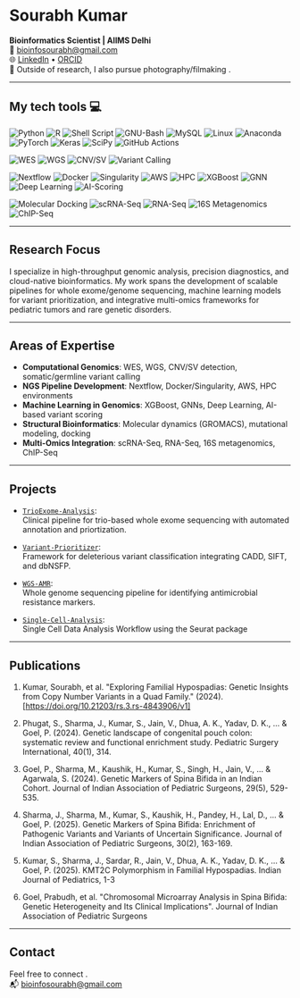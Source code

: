 # Sourabh Kumar

**Bioinformatics Scientist | AIIMS Delhi**  
📧 bioinfosourabh@gmail.com  
🌐 [LinkedIn](https://linkedin.com/in/sourabh-kumar-bioinfo)  • [ORCID](https://orcid.org/)  
📸 Outside of research, I also pursue photography/filmaking .

---

## My tech tools 💻

![Python](https://img.shields.io/badge/python-3670A0?style=flat-square&logo=python&logoColor=ffdd54)
![R](https://img.shields.io/badge/r-%23276DC3.svg?style=flat-square&logo=r&logoColor=white)
![Shell Script](https://img.shields.io/badge/shell_script-%23121011.svg?style=flat-square&logo=gnu-bash&logoColor=white)
![GNU-Bash](https://img.shields.io/badge/GNU%20Bash-4EAA25?style=flat-square&logo=GNU%20Bash&logoColor=white)
![MySQL](https://img.shields.io/badge/mysql-%2300f.svg?style=flat-square&logo=mysql&logoColor=white)
![Linux](https://img.shields.io/badge/Linux-FCC624?style=flat-square&logo=linux&logoColor=black)
![Anaconda](https://img.shields.io/badge/Anaconda-%2344A833.svg?style=flat-square&logo=anaconda&logoColor=white)
![PyTorch](https://img.shields.io/badge/PyTorch-%23EE4C2C.svg?style=flat-square&logo=PyTorch&logoColor=white)
![Keras](https://img.shields.io/badge/Keras-%23D00000.svg?style=flat-square&logo=Keras&logoColor=white)
![SciPy](https://img.shields.io/badge/SciPy-%230C55A5.svg?style=flat-square&logo=scipy&logoColor=%white)
![GitHub Actions](https://img.shields.io/badge/github%20actions-%232671E5.svg?style=flat-square&logo=githubactions&logoColor=white)

<!-- 🔬 Computational Genomics -->
![WES](https://img.shields.io/badge/WES-%23007ACC.svg?style=flat-square&logo=data&logoColor=white)
![WGS](https://img.shields.io/badge/WGS-%233776AB.svg?style=flat-square&logo=databricks&logoColor=white)
![CNV/SV](https://img.shields.io/badge/CNV/SV-%2363708A.svg?style=flat-square&logo=chart-bar&logoColor=white)
![Variant Calling](https://img.shields.io/badge/Variant%20Calling-%23965BC3.svg?style=flat-square&logo=microscope&logoColor=white)

<!-- 🧪 NGS Pipeline Development -->
![Nextflow](https://img.shields.io/badge/Nextflow-%2300B5AD.svg?style=flat-square&logo=nextdotjs&logoColor=white)
![Docker](https://img.shields.io/badge/Docker-%230db7ed.svg?style=flat-square&logo=docker&logoColor=white)
![Singularity](https://img.shields.io/badge/Singularity-%232C2255.svg?style=flat-square&logo=linux&logoColor=white)
![AWS](https://img.shields.io/badge/AWS-%23FF9900.svg?style=flat-square&logo=amazon-aws&logoColor=white)
![HPC](https://img.shields.io/badge/HPC-%23007396.svg?style=flat-square&logo=superuser&logoColor=white)
![XGBoost](https://img.shields.io/badge/XGBoost-%23F7931E.svg?style=flat-square&logo=python&logoColor=white)
![GNN](https://img.shields.io/badge/GNN-%236F42C1.svg?style=flat-square&logo=neural&logoColor=white)
![Deep Learning](https://img.shields.io/badge/Deep%20Learning-%23007ACC.svg?style=flat-square&logo=tensorflow&logoColor=white)
![AI-Scoring](https://img.shields.io/badge/AI--based%20Scoring-%23FF2D20.svg?style=flat-square&logo=brain&logoColor=white)

<!-- 🧬 Structural Bioinformatics -->
![Molecular Docking](https://img.shields.io/badge/Docking-%23C779D0.svg?style=flat-square&logo=magnet&logoColor=white)
![scRNA-Seq](https://img.shields.io/badge/scRNA--Seq-%234F4F4F.svg?style=flat-square&logo=networkx&logoColor=white)
![RNA-Seq](https://img.shields.io/badge/RNA--Seq-%234285F4.svg?style=flat-square&logo=rstudio&logoColor=white)
![16S Metagenomics](https://img.shields.io/badge/16S%20Metagenomics-%23009688.svg?style=flat-square&logo=dna&logoColor=white)
![ChIP-Seq](https://img.shields.io/badge/ChIP--Seq-%236278C4.svg?style=flat-square&logo=history&logoColor=white)

--------------------------------------------------------------------------------


## Research Focus

I specialize in high-throughput genomic analysis, precision diagnostics, and cloud-native bioinformatics. My work spans the development of scalable pipelines for whole exome/genome sequencing, machine learning models for variant prioritization, and integrative multi-omics frameworks for pediatric tumors and rare genetic disorders.

---

## Areas of Expertise

- **Computational Genomics**: WES, WGS, CNV/SV detection, somatic/germline variant calling  
- **NGS Pipeline Development**: Nextflow, Docker/Singularity, AWS, HPC environments  
- **Machine Learning in Genomics**: XGBoost, GNNs, Deep Learning, AI-based variant scoring  
- **Structural Bioinformatics**: Molecular dynamics (GROMACS), mutational modeling, docking  
- **Multi-Omics Integration**: scRNA-Seq, RNA-Seq, 16S metagenomics, ChIP-Seq  

---

## Projects

- [`TrioExome-Analysis`](https://github.com/bioinfosourabh/TrioExome-Analysis):  
  Clinical pipeline for trio-based whole exome sequencing with automated annotation and priortization.

- [`Variant-Prioritizer`](https://github.com/bioinfosourabh/Variant-Prioritizer):  
  Framework for deleterious variant classification integrating CADD, SIFT, and dbNSFP.

- [`WGS-AMR`](https://github.com/bioinfosourabh/WGS-AMR-Ecoli):  
  Whole genome sequencing pipeline for identifying antimicrobial resistance markers.

- [`Single-Cell-Analysis`](https://github.com/bioinfosourabh/Single-Cell-Analysis):  
  Single Cell Data Analysis Workflow using the Seurat package



---

## Publications

1.	Kumar, Sourabh, et al. "Exploring Familial Hypospadias: Genetic Insights from Copy Number Variants in a Quad Family." (2024). [https://doi.org/10.21203/rs.3.rs-4843906/v1]

2.	Phugat, S., Sharma, J., Kumar, S., Jain, V., Dhua, A. K., Yadav, D. K., ... & Goel, P. (2024). Genetic landscape of congenital pouch colon: systematic review and functional enrichment study. Pediatric Surgery International, 40(1), 314.

3.	Goel, P., Sharma, M., Kaushik, H., Kumar, S., Singh, H., Jain, V., ... & Agarwala, S. (2024). Genetic Markers of Spina Bifida in an Indian Cohort. Journal of Indian Association of Pediatric Surgeons, 29(5), 529-535.

4.	Sharma, J., Sharma, M., Kumar, S., Kaushik, H., Pandey, H., Lal, D., ... & Goel, P. (2025). Genetic Markers of Spina Bifida: Enrichment of Pathogenic Variants and Variants of Uncertain Significance. Journal of Indian Association of Pediatric Surgeons, 30(2), 163-169.

5.	Kumar, S., Sharma, J., Sardar, R., Jain, V., Dhua, A. K., Yadav, D. K., ... & Goel, P. (2025). KMT2C Polymorphism in Familial Hypospadias. Indian Journal of Pediatrics, 1-3

6.	Goel, Prabudh, et al. "Chromosomal Microarray Analysis in Spina Bifida: Genetic Heterogeneity and Its Clinical Implications".  Journal of Indian Association of Pediatric Surgeons
---

## Contact

Feel free to connect .  
📬 bioinfosourabh@gmail.com  
